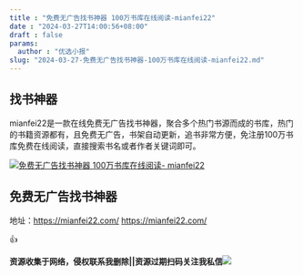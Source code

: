 ```yaml
---
title : "免费无广告找书神器 100万书库在线阅读-mianfei22"
date : "2024-03-27T14:00:56+08:00"
draft : false
params:
  author : "优选小报"
slug: "2024-03-27-免费无广告找书神器-100万书库在线阅读-mianfei22.md"
---
```


## 找书神器

mianfei22是一款在线免费无广告找书神器，聚合多个热门书源而成的书库，热门的书籍资源都有，且免费无广告，书架自动更新，追书非常方便，免注册100万书库免费在线阅读，直接搜索书名或者作者关键词即可。

[![免费无广告找书神器 100万书库在线阅读-
mianfei22](//img7-1.zhekoulieshou.com/mmbiz_jpg/iaHBVewvSIbAh08WfIsYfZJWcU4puibpsIBIW1bDNf3NUKxAejLRV31e0j3X0JT7pczukxhvBV3dWOT10FL5Dblg/0)](//img7-1.zhekoulieshou.com/mmbiz_jpg/iaHBVewvSIbAh08WfIsYfZJWcU4puibpsIBIW1bDNf3NUKxAejLRV31e0j3X0JT7pczukxhvBV3dWOT10FL5Dblg/0)

## 免费无广告找书神器

地址：https://mianfei22.com/ https://mianfei22.com/

👍

**资源收集于网络，侵权联系我删除||资源过期扫码关注我私信**![](//img7-1.zhekoulieshou.com/mmbiz_jpg/iaHBVewvSIbAjcr9g6TlCXSfiaDqkbzuEzp207hVzPqT4YGQOAazQ1KNHCeACbia5Lzq4Ckwibe48iar1q7lgVP1o3w/640?wx_fmt=jpeg&from=appmsg)


